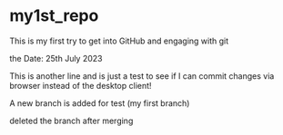 # my1st_repo
This is my first try to get into GitHub and engaging with git

the Date: 25th July 2023


This is another line and is just a test to see if I can commit changes via browser instead of the desktop client!

A new branch is added for test (my first branch)


deleted the branch after merging

